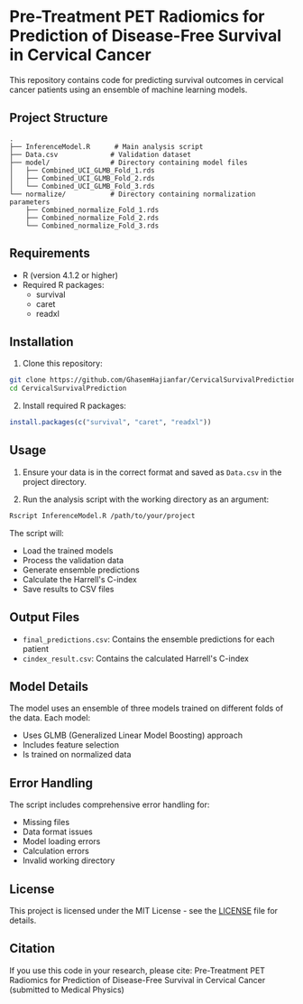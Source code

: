 # Pre-Treatment PET Radiomics for Prediction of Disease-Free Survival in Cervical Cancer

This repository contains code for predicting survival outcomes in cervical cancer patients using an ensemble of machine learning models.

## Project Structure

```
.
├── InferenceModel.R      # Main analysis script
├── Data.csv             # Validation dataset
├── model/               # Directory containing model files
│   ├── Combined_UCI_GLMB_Fold_1.rds
│   ├── Combined_UCI_GLMB_Fold_2.rds
│   └── Combined_UCI_GLMB_Fold_3.rds
└── normalize/           # Directory containing normalization parameters
    ├── Combined_normalize_Fold_1.rds
    ├── Combined_normalize_Fold_2.rds
    └── Combined_normalize_Fold_3.rds
```

## Requirements

- R (version 4.1.2 or higher)
- Required R packages:
  - survival
  - caret
  - readxl

## Installation

1. Clone this repository:
```bash
git clone https://github.com/GhasemHajianfar/CervicalSurvivalPrediction.git
cd CervicalSurvivalPrediction
```

2. Install required R packages:
```R
install.packages(c("survival", "caret", "readxl"))
```

## Usage

1. Ensure your data is in the correct format and saved as `Data.csv` in the project directory.

2. Run the analysis script with the working directory as an argument:
```bash
Rscript InferenceModel.R /path/to/your/project
```

The script will:
- Load the trained models
- Process the validation data
- Generate ensemble predictions
- Calculate the Harrell's C-index
- Save results to CSV files

## Output Files

- `final_predictions.csv`: Contains the ensemble predictions for each patient
- `cindex_result.csv`: Contains the calculated Harrell's C-index

## Model Details

The model uses an ensemble of three models trained on different folds of the data. Each model:
- Uses GLMB (Generalized Linear Model Boosting) approach
- Includes feature selection
- Is trained on normalized data

## Error Handling

The script includes comprehensive error handling for:
- Missing files
- Data format issues
- Model loading errors
- Calculation errors
- Invalid working directory

## License

This project is licensed under the MIT License - see the [LICENSE](LICENSE) file for details.

## Citation

If you use this code in your research, please cite:
Pre-Treatment PET Radiomics for Prediction of Disease-Free Survival in Cervical Cancer (submitted to Medical Physics)
